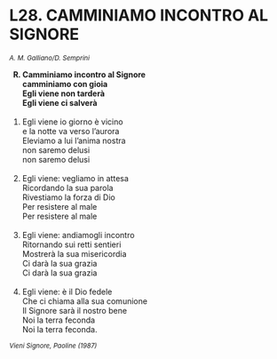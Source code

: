 # L28. CAMMINIAMO INCONTRO AL SIGNORE

<sub><i>A. M. Galliano/D. Semprini</i></sub>
<ol>
  <b><li type="A" value="18">Camminiamo incontro al Signore<br>
    camminiamo con gioia<br>
    Egli viene non tarderà<br>
    Egli viene ci salverà</li></b><br>
  <li value="1">Egli viene io giorno è vicino<br>
    e la notte va verso l’aurora<br>
    Eleviamo a lui l’anima nostra<br>
    non saremo delusi<br>
    non saremo delusi</li><br>
  <li>Egli viene: vegliamo in attesa<br>
    Ricordando la sua parola<br>
    Rivestiamo la forza di Dio<br>
    Per resistere al male<br>
    Per resistere al male</li><br>
  <li>Egli viene: andiamogli incontro<br>
    Ritornando sui retti sentieri<br>
    Mostrerà la sua misericordia<br>
    Ci darà la sua grazia<br>
    Ci darà la sua grazia</li><br>
  <li>Egli viene: è il Dio fedele<br>
    Che ci chiama alla sua comunione<br>
    Il Signore sarà il nostro bene<br>
    Noi la terra feconda<br>
    Noi la terra feconda.</li>
</ol>
<sub><i>Vieni Signore, Paoline (1987)</i></sub>
